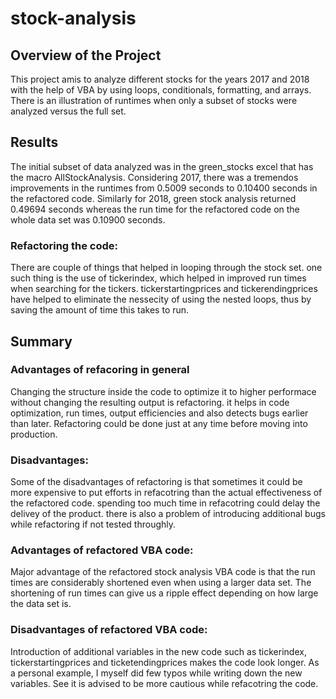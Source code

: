 # stock-analysis
## Overview of the Project

This project amis to analyze different stocks for the years 2017 and 2018 with the help of VBA by using loops, conditionals, formatting, and arrays. There is an illustration of runtimes when only a subset of stocks were analyzed versus the full set.

## Results
The initial subset of data analyzed was in the green_stocks excel that has the macro AllStockAnalysis. Considering 2017, there was a tremendos improvements in the runtimes from 0.5009 seconds to 0.10400 seconds in the refactored code. Similarly for 2018, green stock analysis returned 0.49694 seconds whereas the run time for the refactored code on the whole data set was 0.10900 seconds.

### Refactoring the code:
There are couple of things that helped in looping through the stock set. one such thing is the use of tickerindex, which helped in improved run times when searching for the tickers. tickerstartingprices and tickerendingprices have helped to eliminate the nessecity of using the nested loops, thus by saving the amount of time this takes to run.


## Summary
### Advantages of refacoring in general
Changing the structure inside the code to optimize it to higher performace without changing the resulting output is refactoring. it helps in code optimization, run times, output efficiencies and also detects bugs earlier than later. Refactoring could be done just at any time before moving into production. 

### Disadvantages:
Some of the disadvantages of refactoring is that sometimes it could be more expensive to put efforts in refacotring than the actual effectiveness of the refactored code. spending too much time in refacotring could delay the delivey of the product. there is also a problem of introducing additional bugs while refactoring if not tested throughly.

### Advantages of refactored VBA code:
Major advantage of the refactored stock analysis VBA code is that the run times are considerably shortened even when using a larger data set. The shortening of run times can give us a ripple effect depending on how large the data set is.

### Disadvantages of refactored VBA code:
Introduction of additional variables in the new code such as tickerindex, tickerstartingprices and ticketendingprices makes the code look longer. As a personal example, I myself did few typos while writing down the new variables. See it is advised to be more cautious while refacotring the code.
